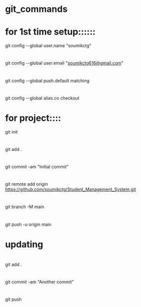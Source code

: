 # git_commands

# for 1st time setup::::::
git config --global user.name "soumikctg"
#
git config --global user.email "soumikctg616@gmail.com"
#
git config --global push.default matching
#
git config --global alias.co checkout


# for project::::
git init
#
git add .
#
git commit -am "Initial commit"
#
git remote add origin https://github.com/soumikctg/Student_Management_System.git
#
git branch -M main
#
git push -u origin main

# updating

#
git add .
#
git commit -am "Another commit"
#
git push
